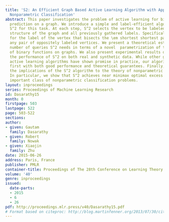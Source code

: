 ```yaml
---
title: 'S2: An Efficient Graph Based Active Learning Algorithm with Application to
  Nonparametric Classification'
abstract: This paper investigates the problem of active learning for binary label
  prediction on a graph. We introduce a simple and label-efficient algorithm called
  S^2 for this task. At each step, S^2 selects the vertex to be labeled based on the
  structure of the graph and all previously gathered labels. Specifically, S^2 queries
  for the label of the vertex that bisects the \em shortest shortest path between
  any pair of oppositely labeled vertices. We present a theoretical estimate of the
  number of queries S^2 needs in terms of a novel  parametrization of the complexity
  of binary functions on graphs. We also present experimental results demonstrating
  the performance of S^2 on both real and synthetic data. While other graph-based
  active learning algorithms have shown promise in practice, our algorithm is the
  first with both good performance and theoretical guarantees. Finally, we demonstrate
  the implications of the S^2 algorithm to the theory of nonparametric active learning.
  In particular, we show that S^2 achieves near minimax optimal excess risk for an
  important class of nonparametric classification problems.
layout: inproceedings
series: Proceedings of Machine Learning Research
id: Dasarathy15
month: 0
firstpage: 503
lastpage: 522
page: 503-522
sections: 
author:
- given: Gautam
  family: Dasarathy
- given: Robert
  family: Nowak
- given: Xiaojin
  family: Zhu
date: 2015-06-26
address: Paris, France
publisher: PMLR
container-title: Proceedings of The 28th Conference on Learning Theory
volume: '40'
genre: inproceedings
issued:
  date-parts:
  - 2015
  - 6
  - 26
pdf: http://proceedings.mlr.press/v40/Dasarathy15.pdf
# Format based on citeproc: http://blog.martinfenner.org/2013/07/30/citeproc-yaml-for-bibliographies/
---
```

